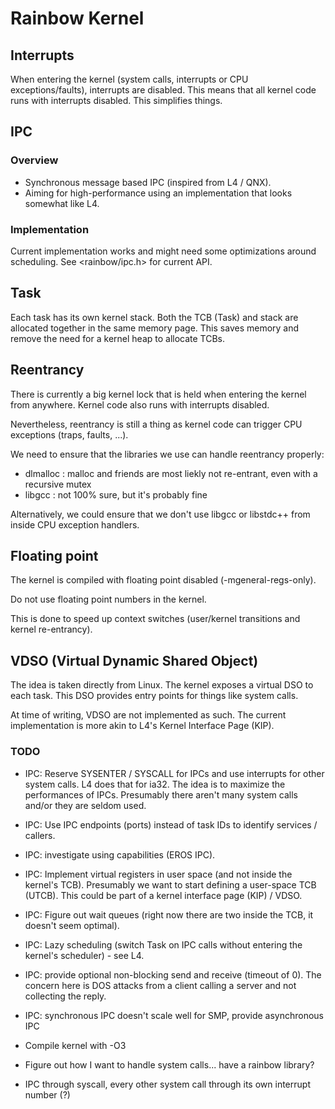 Rainbow Kernel
==============


Interrupts
----------

When entering the kernel (system calls, interrupts or CPU exceptions/faults), interrupts are disabled. This means that all kernel code
runs with interrupts disabled. This simplifies things.


IPC
---

### Overview

* Synchronous message based IPC (inspired from L4 / QNX).
* Aiming for high-performance using an implementation that looks somewhat like L4.


### Implementation

Current implementation works and might need some optimizations around scheduling. See \<rainbow/ipc.h\> for current API.


Task
----

Each task has its own kernel stack. Both the TCB (Task) and stack are allocated together in the same memory page. This saves memory and remove the need for a kernel heap to allocate TCBs.


Reentrancy
----------

There is currently a big kernel lock that is held when entering the kernel from anywhere. Kernel code also runs with interrupts disabled.

Nevertheless, reentrancy is still a thing as kernel code can trigger CPU exceptions (traps, faults, ...).

We need to ensure that the libraries we use can handle reentrancy properly:

- dlmalloc  : malloc and friends are most liekly not re-entrant, even with a recursive mutex
- libgcc    : not 100% sure, but it's probably fine


Alternatively, we could ensure that we don't use libgcc or libstdc++ from inside CPU exception handlers.


Floating point
--------------

The kernel is compiled with floating point disabled (-mgeneral-regs-only).

Do not use floating point numbers in the kernel.

This is done to speed up context switches (user/kernel transitions and kernel re-entrancy).


VDSO (Virtual Dynamic Shared Object)
------------------------------------

The idea is taken directly from Linux. The kernel exposes a virtual DSO to each task. This DSO provides entry points for things like system calls.

At time of writing, VDSO are not implemented as such. The current implementation is more akin to L4's Kernel Interface Page (KIP).


### TODO

* IPC: Reserve SYSENTER / SYSCALL for IPCs and use interrupts for other system calls. L4 does that for ia32.
The idea is to maximize the performances of IPCs. Presumably there aren't many system calls and/or they are seldom used.

* IPC: Use IPC endpoints (ports) instead of task IDs to identify services / callers.

- IPC: investigate using capabilities (EROS IPC).

* IPC: Implement virtual registers in user space (and not inside the kernel's TCB). Presumably we want to start defining a user-space TCB (UTCB).
This could be part of a kernel interface page (KIP) / VDSO.

* IPC: Figure out wait queues (right now there are two inside the TCB, it doesn't seem optimal).

* IPC: Lazy scheduling (switch Task on IPC calls without entering the kernel's scheduler) - see L4.

* IPC: provide optional non-blocking send and receive (timeout of 0). The concern here is DOS attacks from a client calling a server and not collecting the reply.

* IPC: synchronous IPC doesn't scale well for SMP, provide asynchronous IPC

* Compile kernel with -O3

* Figure out how I want to handle system calls... have a rainbow library?

* IPC through syscall, every other system call through its own interrupt number (?)
